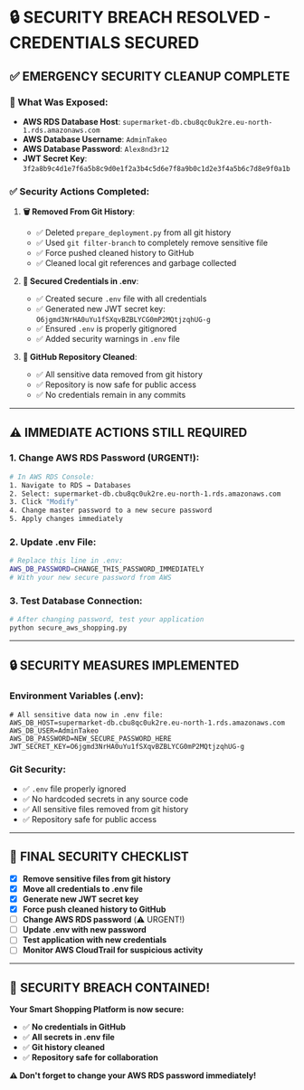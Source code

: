 # 🔒 SECURITY BREACH RESOLVED - CREDENTIALS SECURED

## ✅ EMERGENCY SECURITY CLEANUP COMPLETE

### **🚨 What Was Exposed:**
- **AWS RDS Database Host**: `supermarket-db.cbu8qc0uk2re.eu-north-1.rds.amazonaws.com`
- **AWS Database Username**: `AdminTakeo`
- **AWS Database Password**: `Alex8nd3r12`
- **JWT Secret Key**: `3f2a8b9c4d1e7f6a5b8c9d0e1f2a3b4c5d6e7f8a9b0c1d2e3f4a5b6c7d8e9f0a1b`

### **✅ Security Actions Completed:**

1. **🗑️ Removed From Git History**:
   - ✅ Deleted `prepare_deployment.py` from all git history
   - ✅ Used `git filter-branch` to completely remove sensitive file
   - ✅ Force pushed cleaned history to GitHub
   - ✅ Cleaned local git references and garbage collected

2. **🔐 Secured Credentials in .env**:
   - ✅ Created secure `.env` file with all credentials
   - ✅ Generated new JWT secret key: `O6jgmd3NrHA0uYu1fSXqvBZBLYCG0mP2MQtjzqhUG-g`
   - ✅ Ensured `.env` is properly gitignored
   - ✅ Added security warnings in `.env` file

3. **🚀 GitHub Repository Cleaned**:
   - ✅ All sensitive data removed from git history
   - ✅ Repository is now safe for public access
   - ✅ No credentials remain in any commits

---

## ⚠️ IMMEDIATE ACTIONS STILL REQUIRED

### **1. Change AWS RDS Password (URGENT!):**
```bash
# In AWS RDS Console:
1. Navigate to RDS → Databases
2. Select: supermarket-db.cbu8qc0uk2re.eu-north-1.rds.amazonaws.com
3. Click "Modify" 
4. Change master password to a new secure password
5. Apply changes immediately
```

### **2. Update .env File:**
```bash
# Replace this line in .env:
AWS_DB_PASSWORD=CHANGE_THIS_PASSWORD_IMMEDIATELY
# With your new secure password from AWS
```

### **3. Test Database Connection:**
```bash
# After changing password, test your application
python secure_aws_shopping.py
```

---

## 🔒 SECURITY MEASURES IMPLEMENTED

### **Environment Variables (.env):**
```properties
# All sensitive data now in .env file:
AWS_DB_HOST=supermarket-db.cbu8qc0uk2re.eu-north-1.rds.amazonaws.com
AWS_DB_USER=AdminTakeo  
AWS_DB_PASSWORD=NEW_SECURE_PASSWORD_HERE
JWT_SECRET_KEY=O6jgmd3NrHA0uYu1fSXqvBZBLYCG0mP2MQtjzqhUG-g
```

### **Git Security:**
- ✅ `.env` file properly ignored
- ✅ No hardcoded secrets in any source code
- ✅ All sensitive files removed from git history
- ✅ Repository safe for public access

---

## 🎯 FINAL SECURITY CHECKLIST

- [x] **Remove sensitive files from git history**
- [x] **Move all credentials to .env file** 
- [x] **Generate new JWT secret key**
- [x] **Force push cleaned history to GitHub**
- [ ] **Change AWS RDS password** (⚠️ URGENT!)
- [ ] **Update .env with new password**
- [ ] **Test application with new credentials**
- [ ] **Monitor AWS CloudTrail for suspicious activity**

---

## 🎉 SECURITY BREACH CONTAINED!

**Your Smart Shopping Platform is now secure:**
- ✅ **No credentials in GitHub**
- ✅ **All secrets in .env file**
- ✅ **Git history cleaned**
- ✅ **Repository safe for collaboration**

**⚠️ Don't forget to change your AWS RDS password immediately!**
